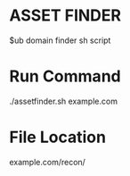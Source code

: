 # ASSET FINDER
 $ub domain finder sh script
# Run Command
 ./assetfinder.sh example.com
# File Location
 example.com/recon/
